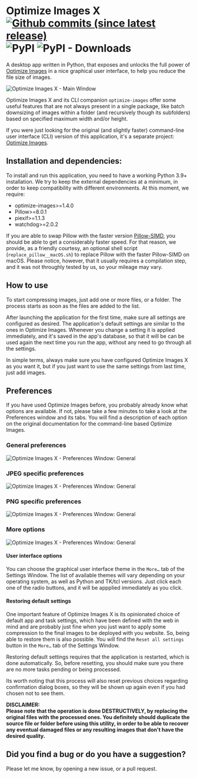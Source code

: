# Optimize Images X [![Github commits (since latest release)](https://img.shields.io/github/commits-since/victordomingos/optimize-images-x/latest.svg)](https://github.com/victordomingos/optimize-images-x) ![PyPI](https://img.shields.io/pypi/v/optimize-images-x) ![PyPI - Downloads](https://img.shields.io/pypi/dm/optimize-images-x)
A desktop app written in Python, that exposes and unlocks the full power of 
[Optimize Images](https://github.com/victordomingos/optimize-images) in a nice 
graphical user interface, to help you reduce the file size of images.

![Optimize Images X - Main Window](https://github.com/victordomingos/optimize-images-x/blob/main/screenshots/optimize-images-x_main-window.png?raw=true)

Optimize Images X and its CLI companion `optimize-images` offer some useful 
features that are not always present in a single package, like batch downsizing 
of images within a folder (and recursively though its 
subfolders) based on specified maximum width and/or height.

If you were just looking for the original (and slightly faster) command-line 
user interface (CLI) version of this application, it's a separate project: 
[Optimize Images](https://github.com/victordomingos/optimize-images). 

## Installation and dependencies:

To install and run this application, you need to have a working
Python 3.9+ installation. We try to keep the external dependencies at a minimum, 
in order to keep compatibility with different  environments. At this moment, we 
require:

  - optimize-images>=1.4.0
  - Pillow>=8.0.1
  - piexif>=1.1.3
  - watchdog>=2.0.2
  

If you are able to swap Pillow with the faster version 
[Pillow-SIMD](https://github.com/uploadcare/pillow-simd), you should be able
to get a considerably faster speed. For that reason, we provide, as a 
friendly courtesy, an optional shell script (`replace_pillow__macOS.sh`) to 
replace Pillow with the faster Pillow-SIMD on macOS. Please notice, however, 
that it usually requires a compilation step, and it was not throughly tested 
by us, so your mileage may vary.


## How to use

To start compressing images, just add one or more files, or a folder. The 
process starts as soon as the files are added to the list.

After launching the application for the first time, make sure all settings are 
configured as desired. The application's default settings are similar to the 
ones in Optimize Images. Whenever you change a setting it is applied 
immediately, and it's saved in the app's database, so that it will be can be 
used again the next time you run the app, without any need to go through all the 
settings. 

In simple terms, always make sure you have configured Optimize Images X as you 
want it, but if you just want to use the same settings from last time, just add 
images.

## Preferences

If you have used Optimize Images before, you probably already know what options 
are available. If not, please take a few minutes to take a look at the 
Preferences window and its tabs. You will find a description of each option on 
the original documentation for the command-line based Optimize Images. 

### General preferences
![Optimize Images X - Preferences Window: General](https://github.com/victordomingos/optimize-images-x/raw/main/screenshots/optimize-images-x_prefs_general.png)

### JPEG specific preferences
![Optimize Images X - Preferences Window: General](https://github.com/victordomingos/optimize-images-x/raw/main/screenshots/optimize-images-x_prefs_jpeg.png)

### PNG specific preferences
![Optimize Images X - Preferences Window: General](https://github.com/victordomingos/optimize-images-x/raw/main/screenshots/optimize-images-x_prefs_png.png)


### More options
![Optimize Images X - Preferences Window: General](https://github.com/victordomingos/optimize-images-x/raw/main/screenshots/optimize-images-x_prefs_more.png)


#### User interface options

You can choose the graphical user interface theme in the `More…` tab of the 
Settings Window. The list of available themes will vary depending on your 
operating system, as well as Python and TK/tcl versions. Just click each one of 
the radio buttons, and it will be appplied immediately as you click.


#### Restoring default settings

One important feature of Optimize Images X is its opinionated choice of default 
app and task settings, which have been defined with the web in mind and are 
probably just fine when you just want to apply some compression to the final 
images to be deployed with you website. So, being able to restore them is also 
possible. You will find the `Reset all settings` button in the `More…` tab of 
the Settings Window. 

Restoring default settings requires that the application is restarted, which is 
done automatically. So, before resetting, you should make sure you there are no 
more tasks pending or being processed.

Its worth noting that this process will also reset previous choices regarding 
confirmation dialog boxes, so they will be shown up again even if you had chosen 
not to see them.

**DISCLAIMER:  
Please note that the operation is done DESTRUCTIVELY, by replacing the
original files with the processed ones. You definitely should duplicate the
source file or folder before using this utility, in order to be able to
recover any eventual damaged files or any resulting images that don't have the
desired quality.**
  
  
## Did you find a bug or do you have a suggestion?

Please let me know, by opening a new issue, or a pull request.
